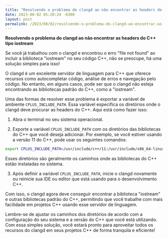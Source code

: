 ```yaml
---
title: "Resolvendo o problema do clangd ao não encontrar as headers do C++ tipo iostream"
date: 2023-08-02 05:20:24 -0300
layout: post
permalink: /2023/08/02/resolvendo-o-problema-do-clangd-ao-encontrar-as-headers-do-c-tipo-iostream/
---
```


**Resolvendo o problema do clangd ao não encontrar as headers do C++ tipo iostream**

Se você já trabalhou com o clangd e encontrou o erro "file not
found" ao incluir a biblioteca "iostream" no seu código C++, não
se preocupe, há uma solução simples para isso!

O clangd é um excelente servidor de linguagem para C++ que
oferece recursos como autocompletar código, análise de erros e
navegação pelo código. No entanto, em alguns casos, pode ser que
o clangd não esteja encontrando as bibliotecas padrão do C++,
como a "iostream".

Uma das formas de resolver esse problema é exportar a variável
de ambiente `CPLUS_INCLUDE_PATH`. Essa variável especifica os
diretórios onde o clangd deve procurar as headers do C++. Aqui
está como fazer isso:

1. Abra o terminal no seu sistema operacional.

2. Exporte a variável `CPLUS_INCLUDE_PATH` com os diretórios das
   bibliotecas do C++ que você deseja adicionar. Por exemplo, se
você estiver usando a versão 11 do C++, pode usar os seguintes
comandos:

```bash
export CPLUS_INCLUDE_PATH=/usr/include/c++/11:/usr/include/x86_64-linux-gnu/c++/11
```

Esses diretórios são geralmente os caminhos onde as bibliotecas
do C++ estão instaladas no sistema.

3. Após definir a variável `CPLUS_INCLUDE_PATH`, inicie o clangd
   novamente ou reinicie sua IDE ou editor que está usando para
o desenvolvimento C++.

Com isso, o clangd agora deve conseguir encontrar a biblioteca
"iostream" e outras bibliotecas padrão do C++, permitindo que
você trabalhe com mais facilidade em projetos C++ usando esse
servidor de linguagem.

Lembre-se de ajustar os caminhos dos diretórios de acordo com a
configuração do seu sistema e a versão do C++ que você está
utilizando. Com essa simples solução, você estará pronto para
aproveitar todos os recursos do clangd em seus projetos C++ de
forma tranquila e eficiente!

